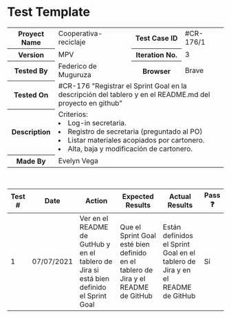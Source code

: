 # Test Template

<table style= "width: 100%">
  <tr>
    <th> Proyect Name </th>
    <td> Cooperativa-reciclaje</td>
    <th> Test Case ID </th>
    <td> #CR-176/1 </td>
  </tr>
  <tr>
    <th> Version </th>
    <td> MPV </td>
    <th> Iteration No. </th>
    <td> 3 </td>
  </tr>
   <tr>
    <th> Tested By </th>
    <td> Federico de Muguruza </td>
    <th> Browser </th>
    <td> Brave </td>
  </tr>
  <tr>
    <th colspan="1"> Tested On </th> 
    <td colspan="3"> #CR-176 "Registrar el Sprint Goal en la descripción del tablero y en el README.md del proyecto en github"</td>
  </tr>
   <tr>
    <th colspan="1"> Description </th>
    <td colspan="3"> Criterios:
        <li> Log-in secretaria.
        <li> Registro de secretaria (preguntado al PO)
        <li> Listar materiales acopiados por cartonero.
        <li> Alta, baja y modificación de cartonero.
    </td>
  </tr>
   <tr>
    <th colspan="1"> Made By </th>
    <td colspan="3"> Evelyn Vega </td>
  </tr>
</table>

<br>

|Test # | Date | Action | Expected Results | Actual Results | Pass :question: |
| ---   | ---  | ---    | ---              |   ---          | ---   |
| 1 | 07/07/2021 | Ver en el README de GutHub y en el tablero de Jira si está bien definido el Sprint Goal | Que el Sprint Goal esté bien definido en el tablero de Jira y el README de GitHub | Están definidos el Sprint Goal en el tablero de Jira y en el README de GitHub| Sí |